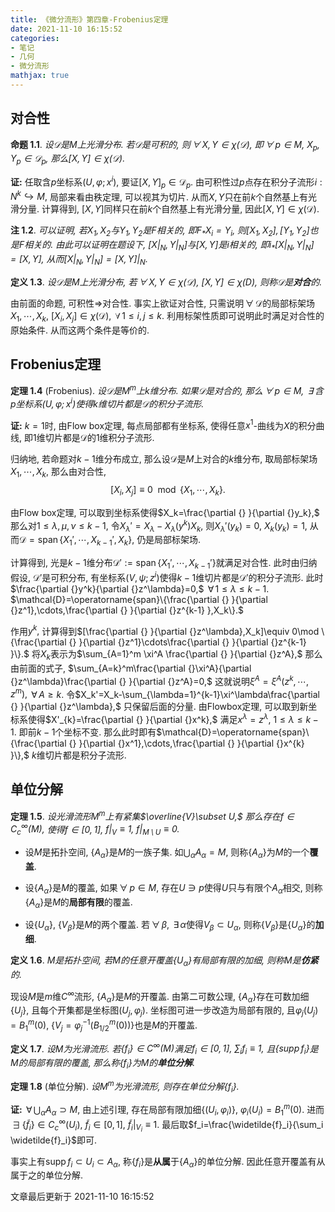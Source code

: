 ```yaml
---
title: 《微分流形》第四章-Frobenius定理
date: 2021-11-10 16:15:52
categories: 
- 笔记
- 几何
- 微分流形
mathjax: true
---
```


对合性
------

**命题 1.1**. *设$\mathcal{D}$是$M$上光滑分布. 若$\mathcal{D}$是可积的, 则$\,\forall\,X,Y\in \chi(\mathcal{D}),$ 即$\,\forall\,p\in M,$ $X_p,Y_p\in \mathcal{D}_p,$ 那么$[X,Y]\in \chi(\mathcal{D}).$* 

**证:** 任取含$p$坐标系$(U,\varphi;x^i),$
要证$[X,Y]_p\in \mathcal{D}_p.$
由可积性过$p$点存在积分子流形$i:N^k\hookrightarrow M,$ 局部来看由秩定理,
可以视其为切片. 从而$X,Y$只在前$k$个自然基上有光滑分量. 计算得到,
$[X,Y]$同样只在前$k$个自然基上有光滑分量,
因此$[X,Y]\in \chi(\mathcal{D}).$

**注 1.2**. *可以证明, 若$X_1,X_2$与$Y_1,Y_2$是$F$相关的, 即$F_\ast X_i=Y_i,$ 则$[X_1,X_2],[Y_1,Y_2]$也是$F$相关的. 由此可以证明在题设下, $[X|_N,Y|_N]$与$[X,Y]$是$i$相关的, 即$i_\ast [X|_N,Y|_N]=[X,Y],$ 从而$[X|_N,Y|_N]=[X,Y]|_N.$* 

**定义 1.3**. *设$\mathcal{D}$是$M$上光滑分布, 若$\,\forall\,X,Y\in \chi(\mathcal{D}),$ $[X,Y]\in \chi(D),$ 则称$\mathcal{D}$是**对合**的.* 

由前面的命题, 可积性$\Rightarrow$对合性. 事实上欲证对合性,
只需说明$\,\forall\,\mathcal{D}$的局部标架场$X_1,\cdots,X_k,$
$[X_i,X_j]\in \chi(\mathcal{D}),$ $\,\forall\,1\le i,j\le k.$
利用标架性质即可说明此时满足对合性的原始条件. 从而这两个条件是等价的.

Frobenius定理
-------------

**定理 1.4** (Frobenius). *设$\mathcal{D}$是$M^m$上$k$维分布. 如果$\mathcal{D}$是对合的, 那么$\,\forall\,p\in M,$ $\,\exists\,$含$p$坐标系$(U,\varphi;x^i)$使得$k$维切片都是$\mathcal{D}$的积分子流形.* 

**证:** $k=1$时, 由Flow box定理, 每点局部都有坐标系,
使得任意$x^1$-曲线为$X$的积分曲线,
即$1$维切片都是$\mathcal{D}$的$1$维积分子流形.

归纳地, 若命题对$k-1$维分布成立,
那么设$\mathcal{D}$是$M$上对合的$k$维分布,
取局部标架场$X_1,\cdots, X_k,$ 那么由对合性,
$$[X_i,X_j]\equiv 0 \mod \{X_1,\cdots,X_k\}.$$

由Flow box定理,
可以取到坐标系使得$X_k=\frac{\partial {} }{\partial {}y_k},$
那么对$1\le \lambda,\mu,\nu\le k-1,$
令$X_\lambda'=X_\lambda-X_\lambda(y^k)X_k,$ 则$X_{\lambda}'(y_k)=0,$
$X_k(y_k)=1,$
从而$\mathcal{D}=\operatorname{span}\{X_1',\cdots,X_{k-1}',X_k\},$
仍是局部标架场.

计算得到,
光是$k-1$维分布$\mathcal{D}':=\operatorname{span}\{X_1',\cdots,X_{k-1}'\}$就满足对合性.
此时由归纳假设, $\mathcal{D}'$是可积分布,
有坐标系$(V,\psi;z^i)$使得$k-1$维切片都是$\mathcal{D}'$的积分子流形.
此时$\frac{\partial {}y^k}{\partial {}z^\lambda}=0,$
$\,\forall\,1\le \lambda\le k-1.$
$\mathcal{D}=\operatorname{span}\{\frac{\partial {} }{\partial {}z^1},\cdots,\frac{\partial {} }{\partial {}z^{k-1} },X_k\}.$

作用$y^k,$
计算得到$[\frac{\partial {} }{\partial {}z^\lambda},X_k]\equiv 0\mod \{\frac{\partial {} }{\partial {}z^1}\cdots\frac{\partial {} }{\partial {}z^{k-1} }\}.$
将$X_k$表示为$\sum_{A=1}^m \xi^A \frac{\partial {} }{\partial {}z^A},$
那么由前面的式子,
$\sum_{A=k}^m\frac{\partial {}\xi^A}{\partial {}z^\lambda}\frac{\partial {} }{\partial {}z^A}=0,$
这就说明$\xi^A=\xi^A(z^k,\cdots,z^m),$ $\,\forall\,A\ge k.$
令$X_k'=X_k-\sum_{\lambda=1}^{k-1}\xi^\lambda\frac{\partial {} }{\partial {}z^\lambda},$
只保留后面的分量. 由Flowbox定理,
可以取到新坐标系使得$X'_{k}=\frac{\partial {} }{\partial {}x^k},$
满足$x^\lambda=z^\lambda,$ $1\le \lambda\le k-1.$ 即前$k-1$个坐标不变.
那么此时即有$\mathcal{D}=\operatorname{span}\{\frac{\partial {} }{\partial {}x^1},\cdots,\frac{\partial {} }{\partial {}x^{k} }\},$
$k$维切片都是积分子流形.

单位分解
--------

**定理 1.5**. *设光滑流形$M^m$上有紧集$\overline{V}\subset U,$ 那么存在$f\in C_c^\infty(M),$ 使得$f\in[0,1],$ $f|_V\equiv 1,$ $f|_{M\setminus U}\equiv 0.$* 

-   设$M$是拓扑空间, $\{A_\alpha\}$是$M$的一族子集.
    如$\bigcup_{\alpha}A_\alpha=M,$
    则称$\{A_\alpha\}$为$M$的一个**覆盖**.

-   设$\{A_\alpha\}$是$M$的覆盖, 如果$\,\forall\,p\in M,$
    存在$U\ni p$使得$U$只与有限个$A_\alpha$相交,
    则称$\{A_\alpha\}$是$M$的**局部有限**的覆盖.

-   设$\{U_\alpha\},$ $\{V_\beta\}$是$M$的两个覆盖.
    若$\,\forall\,\beta,$
    $\,\exists\,\alpha$使得$V_\beta\subset U_\alpha,$
    则称$\{V_\beta\}$是$\{U_\alpha\}$的**加细**.

**定义 1.6**. *$M$是拓扑空间, 若$M$的任意开覆盖$\{U_\alpha\}$有局部有限的加细, 则称$M$是**仿紧**的.* 

现设$M$是$m$维$C^\infty$流形, $\{A_\alpha\}$是$M$的开覆盖.
由第二可数公理, $\{A_\alpha\}$存在可数加细$\{U_j\},$
且每个开集都是坐标图$(U_j,\varphi_j).$ 坐标图可进一步改造为局部有限的,
且$\varphi_j(U_j)=B_1^m(0),$
$\{V_j=\varphi_j^{-1}(B_{1/2}^m(0))\}$也是$M$的开覆盖.

**定义 1.7**. *设$M$为光滑流形. 若$\{f_i\}\in C^\infty(M)$满足$f_i\in [0,1],$ $\sum_i f_i\equiv 1,$ 且$\{\operatorname{supp}f_i\}$是$M$的局部有限的覆盖, 那么称$\{f_i\}$为$M$的**单位分解**.* 

**定理 1.8** (单位分解). *设$M^m$为光滑流形, 则存在单位分解$\{f_i\}.$* 

**证:** $\,\forall\,\bigcup_\alpha A_\alpha\supset M,$ 由上述引理,
存在局部有限加细$\{(U_i,\varphi_i)\},$ $\varphi_i(U_i)=B_1^m(0).$ 进而
$\,\exists\,\{\widetilde{f}_i\}\in C_c^\infty(U_i),$
$\widetilde{f}_i\in[0,1],$ $\widetilde{f}_i|_{V_i}\equiv 1.$
最后取$f_i=\frac{\widetilde{f}_i}{\sum_i \widetilde{f}_i}$即可.

事实上有$\operatorname{supp}f_i\subset U_i\subset A_\alpha,$
称$\{f_i\}$是**从属**于$\{A_\alpha\}$的单位分解.
因此任意开覆盖有从属于之的单位分解.

文章最后更新于 2021-11-10 16:15:52 

